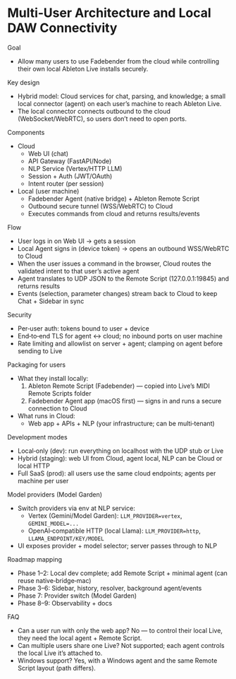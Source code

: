 # Multi‑User Architecture and Local DAW Connectivity

Goal
- Allow many users to use Fadebender from the cloud while controlling their own local Ableton Live installs securely.

Key design
- Hybrid model: Cloud services for chat, parsing, and knowledge; a small local connector (agent) on each user’s machine to reach Ableton Live.
- The local connector connects outbound to the cloud (WebSocket/WebRTC), so users don’t need to open ports.

Components
- Cloud
  - Web UI (chat)
  - API Gateway (FastAPI/Node)
  - NLP Service (Vertex/HTTP LLM)
  - Session + Auth (JWT/OAuth)
  - Intent router (per session)
- Local (user machine)
  - Fadebender Agent (native bridge) + Ableton Remote Script
  - Outbound secure tunnel (WSS/WebRTC) to Cloud
  - Executes commands from cloud and returns results/events

Flow
- User logs in on Web UI → gets a session
- Local Agent signs in (device token) → opens an outbound WSS/WebRTC to Cloud
- When the user issues a command in the browser, Cloud routes the validated intent to that user’s active agent
- Agent translates to UDP JSON to the Remote Script (127.0.0.1:19845) and returns results
- Events (selection, parameter changes) stream back to Cloud to keep Chat + Sidebar in sync

Security
- Per‑user auth: tokens bound to user + device
- End‑to‑end TLS for agent ↔ cloud; no inbound ports on user machine
- Rate limiting and allowlist on server + agent; clamping on agent before sending to Live

Packaging for users
- What they install locally:
  1) Ableton Remote Script (Fadebender) — copied into Live’s MIDI Remote Scripts folder
  2) Fadebender Agent app (macOS first) — signs in and runs a secure connection to Cloud
- What runs in Cloud:
  - Web app + APIs + NLP (your infrastructure; can be multi‑tenant)

Development modes
- Local‑only (dev): run everything on localhost with the UDP stub or Live
- Hybrid (staging): web UI from Cloud, agent local, NLP can be Cloud or local HTTP
- Full SaaS (prod): all users use the same cloud endpoints; agents per machine per user

Model providers (Model Garden)
- Switch providers via env at NLP service:
  - Vertex (Gemini/Model Garden): `LLM_PROVIDER=vertex`, `GEMINI_MODEL=...`
  - OpenAI‑compatible HTTP (local Llama): `LLM_PROVIDER=http`, `LLAMA_ENDPOINT/KEY/MODEL`
- UI exposes provider + model selector; server passes through to NLP

Roadmap mapping
- Phase 1–2: Local dev complete; add Remote Script + minimal agent (can reuse native‑bridge‑mac)
- Phase 3–6: Sidebar, history, resolver, background agent/events
- Phase 7: Provider switch (Model Garden)
- Phase 8–9: Observability + docs

FAQ
- Can a user run with only the web app? No — to control their local Live, they need the local agent + Remote Script.
- Can multiple users share one Live? Not supported; each agent controls the local Live it’s attached to.
- Windows support? Yes, with a Windows agent and the same Remote Script layout (path differs).
